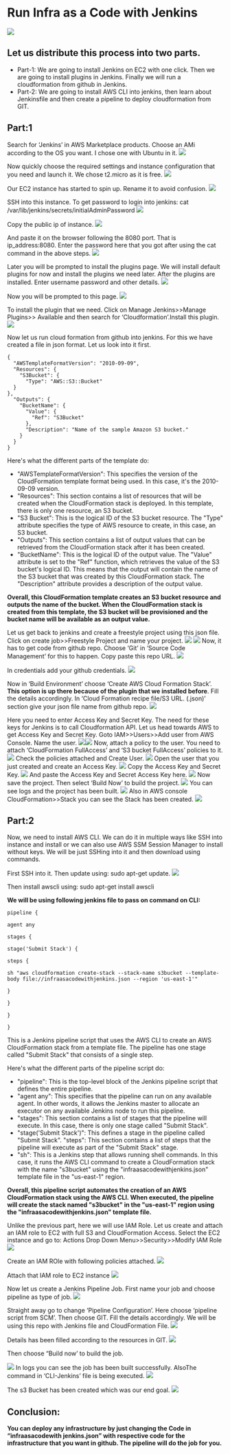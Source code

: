 # Run Infra as a Code with Jenkins
![](https://github.com/Anshuls-repo/Works-Projects-Hands-on/blob/main/Projects/Run%20Infra%20as%20Code%20with%20Jenkins/Images/image-000.png)

## Let us distribute this process into two parts.

- Part-1: We are going to install Jenkins on EC2 with one click. Then we are going to install plugins in Jenkins. Finally we will run a cloudformation from github in Jenkins.
- Part-2: We are going to install AWS CLI into jenkins, then learn about Jenkinsfile and then create a pipeline to deploy cloudformation from GIT.

## Part:1

Search for ‘Jenkins’ in AWS Marketplace products. Choose an AMi according to the OS you want. I chose one with Ubuntu in it.
![](https://github.com/Anshuls-repo/Works-Projects-Hands-on/blob/main/Projects/Run%20Infra%20as%20Code%20with%20Jenkins/Images/image-001.png)

Now quickly choose the required settings and instance configuration that you need and launch it. We chose t2.micro as it is free.
![](https://github.com/Anshuls-repo/Works-Projects-Hands-on/blob/main/Projects/Run%20Infra%20as%20Code%20with%20Jenkins/Images/image-003.png)

Our EC2 instance has started to spin up. Rename it to avoid confusion.
![](https://github.com/Anshuls-repo/Works-Projects-Hands-on/blob/main/Projects/Run%20Infra%20as%20Code%20with%20Jenkins/Images/image-004.png)

SSH into this instance. To get password to login into jenkins: cat /var/lib/jenkins/secrets/initialAdminPassword
![](Aspose.Words.8c6231e7-1686-4e35-99fa-a45aa915df3f.005.jpeg)

Copy the public ip of instance.
![](Aspose.Words.8c6231e7-1686-4e35-99fa-a45aa915df3f.006.jpeg)

And paste it on the browser following the 8080 port. That is ip\_address:8080. 
Enter the password here that you got after using the cat command in the above steps.
![](Aspose.Words.8c6231e7-1686-4e35-99fa-a45aa915df3f.007.jpeg) 

Later you will be prompted to install the plugins page. We will install default plugins for now and install the plugins we need later.
After the plugins are installed. Enter username password and other details.
![](Aspose.Words.8c6231e7-1686-4e35-99fa-a45aa915df3f.008.jpeg)

Now you will be prompted to this page.
![](Aspose.Words.8c6231e7-1686-4e35-99fa-a45aa915df3f.009.jpeg)

To install the plugin that we need.
Click on Manage Jenkins>>Manage Plugins>> Available and then search for ‘Cloudformation’.Install this plugin.
![](Aspose.Words.8c6231e7-1686-4e35-99fa-a45aa915df3f.010.jpeg)

Now let us run cloud formation from github into jenkins.
For this we have created a file in json format. Let us look into it first.

```
{
  "AWSTemplateFormatVersion": "2010-09-09",
  "Resources": {
    "S3Bucket": {
      "Type": "AWS::S3::Bucket"
  }
},
  "Outputs": {
    "BucketName": {
      "Value": {
        "Ref": "S3Bucket"
      },
      "Description": "Name of the sample Amazon S3 bucket."
    }
  }
}
```

Here's what the different parts of the template do:

- "AWSTemplateFormatVersion": This specifies the version of the CloudFormation template format being used. In this case, it's the 2010-09-09 version.
- "Resources": This section contains a list of resources that will be created when the CloudFormation stack is deployed. In this template, there is only one resource, an S3 bucket.
- "S3 Bucket": This is the logical ID of the S3 bucket resource. The "Type" attribute specifies the type of AWS resource to create, in this case, an S3 bucket.
- "Outputs": This section contains a list of output values that can be retrieved from the CloudFormation stack after it has been created.
- "BucketName": This is the logical ID of the output value. The "Value" attribute is set to the "Ref" function, which retrieves the value of the S3 bucket's logical ID. This means that the output will contain the name of the S3 bucket that was created by this CloudFormation stack. The "Description" attribute provides a description of the output value.

**Overall, this CloudFormation template creates an S3 bucket resource and outputs the name of the bucket. When the CloudFormation stack is created from this template, the S3 bucket will be provisioned and the bucket name will be available as an output value.**

Let us get back to jenkins and create a freestyle project using this json file.
Click on create job>>Freestyle Project and name your project.
![](Aspose.Words.8c6231e7-1686-4e35-99fa-a45aa915df3f.011.jpeg)
![](Aspose.Words.8c6231e7-1686-4e35-99fa-a45aa915df3f.012.jpeg)
Now, it has to get code from github repo.
Choose ‘Git’ in ‘Source Code Management’ for this to happen. 
Copy paste this repo URL.
![](Aspose.Words.8c6231e7-1686-4e35-99fa-a45aa915df3f.013.jpeg)

In credentials add your github credentials.
 ![](Aspose.Words.8c6231e7-1686-4e35-99fa-a45aa915df3f.014.jpeg)

Now in ‘Build Environment’ choose ‘Create AWS Cloud Formation Stack’. **This option is up there because of the plugin that we installed before**.
Fill the details accordingly.
In ‘Cloud Formation recipe file/S3 URL. (.json)’ section give your json file name from github repo.
![](Aspose.Words.8c6231e7-1686-4e35-99fa-a45aa915df3f.015.jpeg)

Here you need to enter Access Key and Secret Key.
The need for these keys for Jenkins is to call Cloudformation API. Let us head towards AWS to get Access Key and Secret Key.
Goto IAM>>Users>>Add user from AWS Console.
Name the user.
![](Aspose.Words.8c6231e7-1686-4e35-99fa-a45aa915df3f.016.jpeg)![](Aspose.Words.8c6231e7-1686-4e35-99fa-a45aa915df3f.017.jpeg)
Now, attach a policy to the user.
You need to attach ‘CloudFormation FullAccess’ and ‘S3 bucket FullAccess’ policies to it.
![](Aspose.Words.8c6231e7-1686-4e35-99fa-a45aa915df3f.018.jpeg)
Check the policies attached and Create User.
![](Aspose.Words.8c6231e7-1686-4e35-99fa-a45aa915df3f.019.jpeg)
Open the user that you just created and create an Access Key.
![](Aspose.Words.8c6231e7-1686-4e35-99fa-a45aa915df3f.020.jpeg)
Copy the Access Key and Secret Key.
![](Aspose.Words.8c6231e7-1686-4e35-99fa-a45aa915df3f.021.jpeg)
And paste the Access Key and Secret Access Key here.
![](Aspose.Words.8c6231e7-1686-4e35-99fa-a45aa915df3f.022.jpeg)
Now save the project. Then select ‘Build Now’ to build the project.
![](Aspose.Words.8c6231e7-1686-4e35-99fa-a45aa915df3f.023.jpeg)
You can see logs and the project has been built.
![](Aspose.Words.8c6231e7-1686-4e35-99fa-a45aa915df3f.024.jpeg)
Also in AWS console CloudFormation>>Stack you can see the Stack has been created.
![](Aspose.Words.8c6231e7-1686-4e35-99fa-a45aa915df3f.025.jpeg)

## Part:2

Now, we need to install AWS CLI. We can do it in multiple ways like SSH into instance and install or we can also use AWS SSM Session Manager to install without keys. We will be just SSHing into it and then download using commands.

First SSH into it. Then update using: sudo apt-get update.
![](Aspose.Words.8c6231e7-1686-4e35-99fa-a45aa915df3f.026.jpeg)

Then install awscli using: sudo apt-get install awscli

**We will be using following jenkins file to pass on command on CLI:**
```
pipeline {

agent any

stages {

stage('Submit Stack') {

steps {

sh "aws cloudformation create-stack --stack-name s3bucket --template-body file://infraasacodewithjenkins.json --region 'us-east-1'"

}

}

}

}
```

This is a Jenkins pipeline script that uses the AWS CLI to create an AWS CloudFormation stack from a template file. The pipeline has one stage called "Submit Stack" that consists of a single step.

Here's what the different parts of the pipeline script do:
- "pipeline": This is the top-level block of the Jenkins pipeline script that defines the entire pipeline.
- "agent any": This specifies that the pipeline can run on any available agent. In other words, it allows the Jenkins master to allocate an executor on any available Jenkins node to run this pipeline.
- "stages": This section contains a list of stages that the pipeline will execute. In this case, there is only one stage called "Submit Stack".
- "stage('Submit Stack')": This defines a stage in the pipeline called "Submit Stack". "steps": This section contains a list of steps that the pipeline will execute as part of the "Submit Stack" stage.
- "sh": This is a Jenkins step that allows running shell commands. In this case, it runs the AWS CLI command to create a CloudFormation stack with the name "s3bucket" using the "infraasacodewithjenkins.json" template file in the "us-east-1" region.

**Overall, this pipeline script automates the creation of an AWS CloudFormation stack using the AWS CLI. When executed, the pipeline will create the stack named "s3bucket" in the "us-east-1" region using the "infraasacodewithjenkins.json" template file.**

Unlike the previous part, here we will use IAM Role.
Let us create and attach an IAM role to EC2 with full S3 and CloudFormation Access. Select the EC2 instance and go to:
Actions Drop Down Menu>>Security>>Modify IAM Role
![](Aspose.Words.8c6231e7-1686-4e35-99fa-a45aa915df3f.027.jpeg)

Create an IAM ROle with following policies attached.
![](Aspose.Words.8c6231e7-1686-4e35-99fa-a45aa915df3f.028.jpeg)

Attach that IAM role to EC2 instance
![](Aspose.Words.8c6231e7-1686-4e35-99fa-a45aa915df3f.029.jpeg)

Now let us create a Jenkins Pipeline Job.
First name your job and choose pipeline as type of job.
![](Aspose.Words.8c6231e7-1686-4e35-99fa-a45aa915df3f.030.jpeg)

Straight away go to change ‘Pipeline Configuration’. Here choose ‘pipeline script from SCM’. Then choose GIT. Fill the details accordingly. We will be using this repo with Jenkins file and CloudFormation File.
![](Aspose.Words.8c6231e7-1686-4e35-99fa-a45aa915df3f.031.jpeg)

Details has been filled according to the resources in GIT.
![](Aspose.Words.8c6231e7-1686-4e35-99fa-a45aa915df3f.032.jpeg)

Then choose “Build now’ to build the job.

![](Aspose.Words.8c6231e7-1686-4e35-99fa-a45aa915df3f.033.jpeg)
In logs you can see the job has been built successfully. AlsoThe command in ‘CLI-Jenkins’ file is being executed.
![](Aspose.Words.8c6231e7-1686-4e35-99fa-a45aa915df3f.034.jpeg)

The s3 Bucket has been created which was our end goal.
![](Aspose.Words.8c6231e7-1686-4e35-99fa-a45aa915df3f.035.jpeg)

## Conclusion: 
**You can deploy any infrastructure by just changing the Code in “infraasacodewith jenkins.json” with respective code for the infrastructure that you want in github. The pipeline will do the job for you.**

